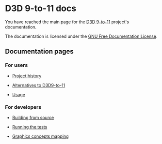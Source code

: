 # D3D 9-to-11 docs

You have reached the main page for the [D3D 9-to-11](https://github.com/GabrielMajeri/d3d9-to-11) project's documentation.

The documentation is licensed under the [GNU Free Documentation License](license.md).

## Documentation pages

### For users

- [Project history](history.md)

- [Alternatives to D3D9-to-11](alternatives.md)

- [Usage](usage.md)

### For developers

- [Building from source](building.md)

- [Running the tests](tests.md)

- [Graphics concepts mapping](concepts.md)
